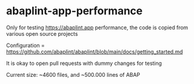 # abaplint-app-performance

Only for testing https://abaplint.app performance, the code is copied from various open source projects

Configuration = https://github.com/abaplint/abaplint/blob/main/docs/getting_started.md

It is okay to open pull requests with dummy changes for testing

Current size: ~4600 files, and ~500.000 lines of ABAP
